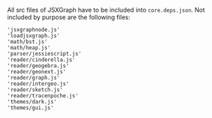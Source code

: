 All src files of JSXGraph have to be included into `core.deps.json`.
Not included by purpose are the following files:

    'jsxgraphnode.js'
    'loadjsxgraph.js'
    'math/bst.js'
    'math/heap.js'
    'parser/jessiescript.js'
    'reader/cinderella.js'
    'reader/geogebra.js'
    'reader/geonext.js'
    'reader/graph.js'
    'reader/intergeo.js'
    'reader/sketch.js'
    'reader/tracenpoche.js'
    'themes/dark.js'
    'themes/gui.js'
